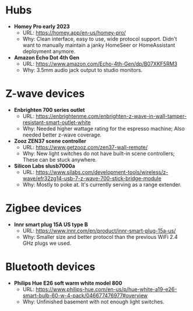 # Hubs
- **Homey Pro early 2023**
  - URL: https://homey.app/en-us/homey-pro/
  - Why: Clean interface, easy to use, wide protocol support. Didn't want to manually maintain a janky HomeSeer or HomeAssistant deployment anymore.
- **Amazon Echo Dot 4th Gen**
  - URL: https://www.amazon.com/Echo-4th-Gen/dp/B07XKF5RM3
  - Why: 3.5mm audio jack output to studio monitors.

# Z-wave devices
- **Enbrighten 700 series outlet**
  - URL: https://enbrightenme.com/enbrighten-z-wave-in-wall-tamper-resistant-smart-outlet-white
  - Why: Needed higher wattage rating for the espresso machine; Also needed better z-wave coverage.
- **Zooz ZEN37 scene controller**
  - URL: https://www.getzooz.com/zen37-wall-remote/
  - Why: New light switches do not have built-in scene controllers; These can be stuck anywhere.
- **Silicon Labs slusb7000a**
  - URL: https://www.silabs.com/development-tools/wireless/z-wave/efr32zg14-usb-7-z-wave-700-stick-bridge-module
  - Why: Mostly to poke at. It's currently serving as a range extender.

# Zigbee devices
- **Innr smart plug 15A US type B**
  - URL: https://www.innr.com/en/product/innr-smart-plug-15a-us/
  - Why: Smaller size and better protocol than the previous WiFi 2.4 GHz plugs we used.

# Bluetooth devices
- **Philips Hue E26 soft warm white model 800**
  - URL: https://www.philips-hue.com/en-us/p/hue-white-a19-e26-smart-bulb-60-w-4-pack/046677476977#overview
  - Why: Unfinished basement with not enough light switches.
